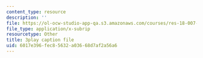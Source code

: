 ```yaml
---
content_type: resource
description: ''
file: https://ol-ocw-studio-app-qa.s3.amazonaws.com/courses/res-18-007-calculus-revisited-multivariable-calculus-fall-2011/6017e396fec85632a03668d7af2a56a6_CxUEyN4exSg.vtt
file_type: application/x-subrip
resourcetype: Other
title: 3play caption file
uid: 6017e396-fec8-5632-a036-68d7af2a56a6
---
```

